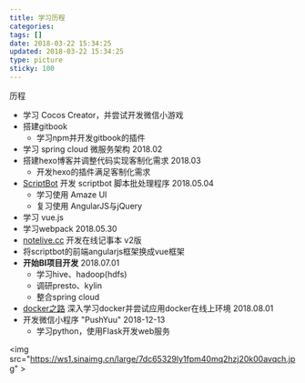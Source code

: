 ```yaml
---
title: 学习历程
categories:
tags: []
date: 2018-03-22 15:34:25
updated: 2018-03-22 15:34:25
type: picture
sticky: 100
---
```


历程

- 学习 Cocos Creator，并尝试开发微信小游戏
- 搭建gitbook
  - 学习npm并开发gitbook的插件
- 学习 spring cloud 微服务架构 2018.02
- 搭建hexo博客并调整代码实现客制化需求 2018.03
  - 开发hexo的插件满足客制化需求
- [ScriptBot](http://scriptbot.rizon.top) 开发 scriptbot 脚本批处理程序 2018.05.04
  - 学习使用 Amaze UI
  - 复习使用 AngularJS与jQuery
- 学习 vue.js
- 学习webpack 2018.05.30
- [notelive.cc](https://notelive.cc) 开发在线记事本 v2版
- 将scriptbot的前端angularjs框架换成vue框架
- **开始BI项目开发** 2018.07.01
  - 学习hive、hadoop(hdfs)
  - 调研presto、kylin
  - 整合spring cloud
- [docker之路](/code/docker/docker/) 深入学习docker并尝试应用docker在线上环境 2018.08.01
- 开发微信小程序 "PushYuu" 2018-12-13
  - 学习python，使用Flask开发web服务

<img src="https://ws1.sinaimg.cn/large/7dc65329ly1fpm40mq2hzj20k00avqch.jpg" \>
